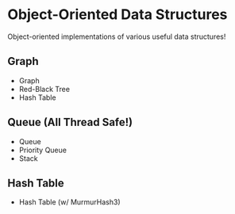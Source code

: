 # Object-Oriented Data Structures
Object-oriented implementations of various useful data structures!

## Graph ##
- Graph
- Red-Black Tree
- Hash Table
## Queue (All Thread Safe!) ##
- Queue
- Priority Queue
- Stack
## Hash Table ##
- Hash Table (w/ MurmurHash3)
